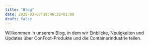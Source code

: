 ```yaml
---
title: "Blog"
date: 2025-03-07T19:46:32+01:00
draft: false
---
```


Willkommen in unserem Blog, in dem wir Einblicke, Neuigkeiten und Updates über ConFoot-Produkte und die Containerindustrie teilen.